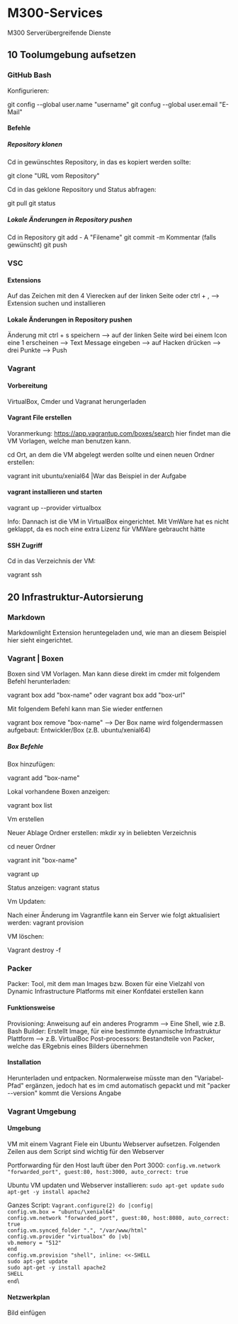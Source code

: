 # M300-Services
M300 Serverübergreifende Dienste

## 10 Toolumgebung aufsetzen
### GitHub Bash
Konfigurieren:

git config --global user.name "username"
git confug --global user.email "E-Mail"

#### Befehle
##### Repository klonen
Cd in gewünschtes Repository, in das es kopiert werden sollte:

git clone "URL vom Repository"

Cd in das geklone Repository und Status abfragen:

git pull
git status

##### Lokale Änderungen in Repository pushen
Cd in Repository
git add - A "Filename"
git commit -m Kommentar (falls gewünscht)
git push

### VSC
#### Extensions
Auf das Zeichen mit den 4 Vierecken auf der linken Seite oder ctrl + , --> Extension suchen und installieren

#### Lokale Änderungen in Repository pushen
Änderung mit ctrl + s speichern --> auf der linken Seite wird bei einem Icon eine 1 erscheinen --> Text Message eingeben --> auf Hacken drücken --> drei Punkte --> Push

### Vagrant
#### Vorbereitung
VirtualBox, Cmder und Vagranat herungerladen

#### Vagrant File erstellen
Voranmerkung: https://app.vagrantup.com/boxes/search hier findet man die VM Vorlagen, welche man benutzen kann.

cd Ort, an dem die VM abgelegt werden sollte und einen neuen Ordner erstellen:

vagrant init ubuntu/xenial64 |War das Beispiel in der Aufgabe

#### vagrant installieren und starten
vagrant up --provider virtualbox

Info: Dannach ist die VM in VirtualBox eingerichtet. Mit VmWare hat es nicht geklappt, da es noch eine extra Lizenz für VMWare gebraucht hätte

#### SSH Zugriff
Cd in das Verzeichnis der VM:

vagrant ssh

## 20 Infrastruktur-Autorsierung 
### Markdown

Markdownlight Extension heruntegeladen und, wie man an diesem Beispiel hier sieht eingerichtet.

### Vagrant | Boxen
Boxen sind VM Vorlagen. Man kann diese direkt im cmder mit folgendem Befehl herunterladen:

vagrant box add "box-name" oder vagrant box add "box-url"

Mit folgendem Befehl kann man Sie wieder entfernen

vagrant box remove "box-name" --> Der Box name wird folgendermassen aufgebaut: Entwickler/Box (z.B. ubuntu/xenial64)

##### Box Befehle
Box hinzufügen:

vagrant add "box-name"

Lokal vorhandene Boxen anzeigen:

vagrant  box list

Vm erstellen

Neuer Ablage Ordner erstellen: mkdir xy in beliebten Verzeichnis

cd neuer Ordner

vagrant init "box-name"

vagrant up

Status anzeigen: vagrant status

Vm Updaten:

Nach einer Änderung im Vagrantfile kann ein Server wie folgt aktualisiert werden: vagrant provision

VM löschen:

Vagrant destroy -f

### Packer
Packer: Tool, mit dem man Images bzw. Boxen für eine Vielzahl von Dynamic Infrastructure Platforms mit einer Konfdatei erstellen kann

#### Funktionsweise

Provisioning: Anweisung auf ein anderes Programm --> Eine Shell, wie z.B. Bash
Builder: Erstellt Image, für eine bestimmte dynamische Infrastruktur Plattform --> z.B. VirtualBoc
Post-processors: Bestandteile von Packer, welche das ERgebnis eines Bilders übernehmen

#### Installation 
Herunterladen und entpacken. Normalerweise müsste man den "Variabel-Pfad" ergänzen, jedoch hat es im cmd automatisch gepackt und mit "packer --version" kommt die Versions Angabe

### Vagrant Umgebung

#### Umgebung 
VM mit einem Vagrant Fiele ein Ubuntu Webserver aufsetzen. Folgenden Zeilen aus dem Script sind wichtig für den Webserver

Portforwarding für den Host lauft über den Port 3000:
`config.vm.network "forwarded_port", guest:80, host:3000, auto_correct: true`

Ubuntu VM updaten und Webserver installieren:
`sudo apt-get update`
`sudo apt-get -y install apache2 `

Ganzes Script:
`Vagrant.configure(2) do |config|`\
  `config.vm.box = "ubuntu/\xenial64"`\
  `config.vm.network "forwarded_port", guest:80, host:8080, auto_correct: true`\
 `config.vm.synced_folder ".", "/var/www/html"  `\
`config.vm.provider "virtualbox" do |vb|`\
 `vb.memory = "512"`\
`end`\
`config.vm.provision "shell", inline: <<-SHELL`\
  `sudo apt-get update`\
  `sudo apt-get -y install apache2`\
`SHELL`\
`end`\

#### Netzwerkplan
Bild einfügen